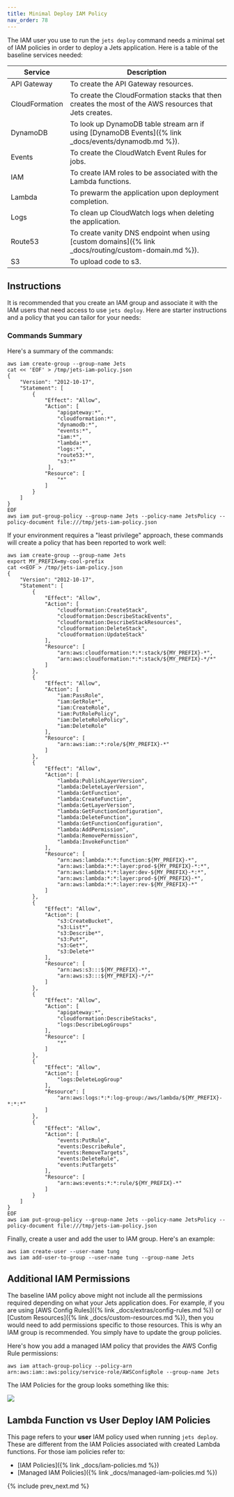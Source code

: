 ```yaml
---
title: Minimal Deploy IAM Policy
nav_order: 78
---
```


The IAM user you use to run the `jets deploy` command needs a minimal set of IAM policies in order to deploy a Jets application. Here is a table of the baseline services needed:

Service | Description
--- | ---
API Gateway | To create the API Gateway resources.
CloudFormation | To create the CloudFormation stacks that then creates the most of the AWS resources that Jets creates.
DynamoDB | To look up DynamoDB table stream arn if using [DynamoDB Events]({% link _docs/events/dynamodb.md %}).
Events | To create the CloudWatch Event Rules for jobs.
IAM | To create IAM roles to be associated with the Lambda functions.
Lambda | To prewarm the application upon deployment completion.
Logs | To clean up CloudWatch logs when deleting the application.
Route53 | To create vanity DNS endpoint when using [custom domains]({% link _docs/routing/custom-domain.md %}).
S3 | To upload code to s3.

## Instructions

It is recommended that you create an IAM group and associate it with the IAM users that need access to use `jets deploy`.  Here are starter instructions and a policy that you can tailor for your needs:

### Commands Summary

Here's a summary of the commands:

    aws iam create-group --group-name Jets
    cat << 'EOF' > /tmp/jets-iam-policy.json
    {
        "Version": "2012-10-17",
        "Statement": [
            {
                "Effect": "Allow",
                "Action": [
                    "apigateway:*",
                    "cloudformation:*",
                    "dynamodb:*",
                    "events:*",
                    "iam:*",
                    "lambda:*",
                    "logs:*",
                    "route53:*",
                    "s3:*"
                 ],
                "Resource": [
                    "*"
                ]
            }
        ]
    }
    EOF
    aws iam put-group-policy --group-name Jets --policy-name JetsPolicy --policy-document file:///tmp/jets-iam-policy.json
    
If your environment requires a "least privilege" approach, these commands will create a policy that has been reported to work well:

    aws iam create-group --group-name Jets
    export MY_PREFIX=my-cool-prefix
    cat <<EOF > /tmp/jets-iam-policy.json
    {
        "Version": "2012-10-17",
        "Statement": [
            {
                "Effect": "Allow",
                "Action": [
                    "cloudformation:CreateStack",
                    "cloudformation:DescribeStackEvents",
                    "cloudformation:DescribeStackResources",
                    "cloudformation:DeleteStack",
                    "cloudformation:UpdateStack"
                ],
                "Resource": [
                    "arn:aws:cloudformation:*:*:stack/${MY_PREFIX}-*",
                    "arn:aws:cloudformation:*:*:stack/${MY_PREFIX}-*/*"
                ]
            },
            {
                "Effect": "Allow",
                "Action": [
                    "iam:PassRole",
                    "iam:GetRole*",
                    "iam:CreateRole",
                    "iam:PutRolePolicy",
                    "iam:DeleteRolePolicy",
                    "iam:DeleteRole"
                ],
                "Resource": [
                    "arn:aws:iam::*:role/${MY_PREFIX}-*"
                ]
            },
            {
                "Effect": "Allow",
                "Action": [
                    "lambda:PublishLayerVersion",
                    "lambda:DeleteLayerVersion",
                    "lambda:GetFunction",
                    "lambda:CreateFunction",
                    "lambda:GetLayerVersion",
                    "lambda:GetFunctionConfiguration",
                    "lambda:DeleteFunction",
                    "lambda:GetFunctionConfiguration",
                    "lambda:AddPermission",
                    "lambda:RemovePermission",
                    "lambda:InvokeFunction"
                ],
                "Resource": [
                    "arn:aws:lambda:*:*:function:${MY_PREFIX}-*",
                    "arn:aws:lambda:*:*:layer:prod-${MY_PREFIX}-*:*",
                    "arn:aws:lambda:*:*:layer:dev-${MY_PREFIX}-*:*",
                    "arn:aws:lambda:*:*:layer:prod-${MY_PREFIX}-*",
                    "arn:aws:lambda:*:*:layer:rev-${MY_PREFIX}-*"
                ]
            },
            {
                "Effect": "Allow",
                "Action": [
                    "s3:CreateBucket",
                    "s3:List*",
                    "s3:Describe*",
                    "s3:Put*",
                    "s3:Get*",
                    "s3:Delete*"
                ],
                "Resource": [
                    "arn:aws:s3:::${MY_PREFIX}-*",
                    "arn:aws:s3:::${MY_PREFIX}-*/*"
                ]
            },
            {
                "Effect": "Allow",
                "Action": [
                    "apigateway:*",
                    "cloudformation:DescribeStacks",
                    "logs:DescribeLogGroups"
                ],
                "Resource": [
                    "*"
                ]
            },
            {
                "Effect": "Allow",
                "Action": [
                    "logs:DeleteLogGroup"
                ],
                "Resource": [
                    "arn:aws:logs:*:*:log-group:/aws/lambda/${MY_PREFIX}-*:*:*"
                ]
            },
            {
                "Effect": "Allow",
                "Action": [
                    "events:PutRule",
                    "events:DescribeRule",
                    "events:RemoveTargets",
                    "events:DeleteRule",
                    "events:PutTargets"
                ],
                "Resource": [
                    "arn:aws:events:*:*:rule/${MY_PREFIX}-*"
                ]
            }
        ]
    }
    EOF
    aws iam put-group-policy --group-name Jets --policy-name JetsPolicy --policy-document file:///tmp/jets-iam-policy.json

Finally, create a user and add the user to IAM group. Here's an example:

    aws iam create-user --user-name tung
    aws iam add-user-to-group --user-name tung --group-name Jets

## Additional IAM Permissions

The baseline IAM policy above might not include all the permissions required depending on what your Jets application does. For example, if you are using [AWS Config Rules]({% link _docs/extras/config-rules.md %}) or [Custom Resources]({% link _docs/custom-resources.md %}), then you would need to add permissions specific to those resources. This is why an IAM group is recommended.  You simply have to update the group policies.

Here's how you add a managed IAM policy that provides the AWS Config Rule permissions:

    aws iam attach-group-policy --policy-arn arn:aws:iam::aws:policy/service-role/AWSConfigRole --group-name Jets

The IAM Policies for the group looks something like this:

![](/img/docs/minimal-iam-policy.png)

## Lambda Function vs User Deploy IAM Policies

This page refers to your **user** IAM policy used when running `jets deploy`. These are different from the IAM Policies associated with created Lambda functions.  For those iam policies refer to:

* [IAM Policies]({% link _docs/iam-policies.md %})
* [Managed IAM Policies]({% link _docs/managed-iam-policies.md %})

{% include prev_next.md %}
